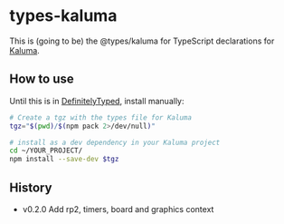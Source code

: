 # types-kaluma

This is (going to be) the @types/kaluma for TypeScript declarations
for [Kaluma](https://kalumajs.org/).

## How to use

Until this is in [DefinitelyTyped](https://github.com/DefinitelyTyped/DefinitelyTyped), install manually:

```bash
# Create a tgz with the types file for Kaluma
tgz="$(pwd)/$(npm pack 2>/dev/null)"

# install as a dev dependency in your Kaluma project
cd ~/YOUR_PROJECT/
npm install --save-dev $tgz
```

## History

* v0.2.0 Add rp2, timers, board and graphics context

